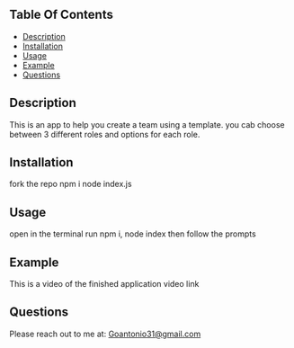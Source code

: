   ## Table Of Contents
  - [Description](#description)
  - [Installation](#installation)
  - [Usage](#usage)
  - [Example](#example)
  - [Questions](#questions)

  ## Description 
  This is an app to help you create a team using a template.
you cab choose between 3 different roles and options for each role.
  
  ## Installation
  fork the repo 
npm i 
node index.js 

  ## Usage
  open in the terminal run npm i, node index then follow the prompts

  ## Example
  This is a video of the finished application
  video link

  ## Questions
  Please reach out to me at:
  Goantonio31@gmail.com


  
